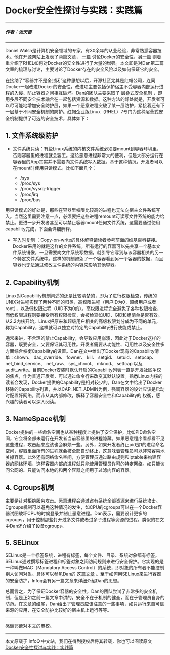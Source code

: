 # Docker安全性探讨与实践：实践篇

---

##### 作者：张天雷

---

Daniel Walsh是计算机安全领域的专家，有30余年的从业经验，非常熟悉容器技术。他在开源网站上发表了两篇文章， [一篇](http://opensource.com/business/14/7/docker-security-selinux) 讨论Docker的安全性，[另一篇](http://opensource.com/business/14/9/security-for-docker) 则着重介绍了RHEL如何对Docker的安全性进行了大量的增强。本文即是对Dan第二篇文章的梳理与讨论，主要讨论了Docker存在的安全风险以及如何保证它的安全。

在接纳了“容器并不是全封闭”这种思想以后，开源社区尤其是红帽公司，连同Docker一起改进Docker的安全性，改进项主要包括保护宿主不受容器内部运行进程的入侵、防止容器之间相互破坏。Dan的团队主要采取了 [层叠式安全机制](https://en.wikipedia.org/wiki/Layered_security) ，即用多层不同安全技术融合在一起包括资源和数据。这种方法的好处就是，开发者可以尽可能地增加安全防护层，如果一个恶意进程突破了某一层防护，紧接着还有下一层基于不同安全机制的防护。红帽企业版Linux（RHEL）7专门为这种层叠式安全机制提供了可选的安全技术，具体如下：

## 1. 文件系统级防护

- 文件系统只读：有些Linux系统的内核文件系统必须要mount到容器环境里，否则容器里的进程就会罢工。这给恶意进程非常大的便利，但是大部分运行在容器里的App其实并不需要向文件系统写入数据。基于这种情况，开发者可以在mount时使用只读模式。比如下面几个：

	- /sys
	- /proc/sys
	- /proc/sysrq-trigger
	- /proc/irq
	- /proc/bus

用只读模式的好处是，那些在容器里权限比较高的进程也无法向宿主文件系统写入。当然这里需要注意一点，必须要把这些进程remount可读写文件系统的能力给禁止。更进一步开发者甚至可以禁止容器mount任何文件系统，这需要通过使用capability完成，下面会详细解释。

- [写入时复制](http://zh.wikipedia.org/wiki/%E5%AF%AB%E5%85%A5%E6%99%82%E8%A4%87%E8%A3%BD) ：Copy-on-write的具体解释请读者参考前面的维基百科链接。Docker采用的就是这样的文件系统。所有运行的容器可以先共享一个基本文件系统镜像，一旦需要向文件系统写数据，就引导它写到与该容器相关的另一个特定文件系统中。这样的机制避免了一个容器看到另一个容器的数据，而且容器也无法通过修改文件系统的内容来影响其他容器。

## 2. Capability机制

Linux对Capability机制阐述的还是比较清楚的，即为了进行权限检查，传统的UNIX对进程实现了两种不同的归类，高权限进程（用户ID为0，超级用户或者root），以及低权限进程（UID不为0的）。高权限进程完全避免了各种权限检查，而低权限进程则要接受所有权限检查，会被检查如UID、GID和组清单是否有效。从2.2内核开始，Linux把原来和超级用户相关的高级权限划分成为不同的单元，称为Capability，这样就可以独立对特定的Capability进行使能或禁止。

通常来讲，不合理的禁止Capability，会导致应用崩溃，因此对于Docker这样的容器，既要安全，又要保证其可用性。开发者需要从功能性、可用性以及安全性多方面综合权衡Capability的设置。Dan在文中给出了Docker现有的Capability清单：chown、 dac_override、 fowner、 kill、 setgid、 setuid、 setpcap、 net_bind_service、 net_raw、 sys_chroot、 mknod、 setfcap 以及 audit_write。目前Docker安装时默认开启的Capability列表一直是开发社区争议的焦点，作为普通开发者，可以通过命令行来改变其默认设置。熟悉Linux内核的读者会发现，Docker提供的Capability是相对较少的。Dan在文中给出了Docker移除的Capability列表，并以CAP_NET_ADMIN为例，强调容器的设计应该是启动时配置好网络，而非从其内部修改，解释了容器安全性和Capability的 权衡，感兴趣的读者可以深入阅读。

## 3. NameSpace机制

Docker提供的一些命名空间也从某种程度上提供了安全保护，比如PID命名空间，它会将全部未运行在开发者当前容器里的进程隐藏。如果恶意程序看都看不见这些进程，攻击起来应该也会麻烦一些。另外，如果开发者终止pid是1的进程命名空间，容器里面所有的进程就会被全部自动终止，这意味着管理员可以非常容易地关掉容器。此外还有网络命名空间，方便管理员通过路由规则和iptable来构建容器的网络环境，这样容器内部的进程就只能使用管理员许可的特定网络。如只能访问公网的、只能访问本地的和两个容器之间用于过滤内容的容器。

## 4. Cgroups机制

主要是针对拒绝服务攻击。恶意进程会通过占有系统全部资源来进行系统攻击。Cgroups机制可以避免这种情况的发生，如CPU的cgroups可以在一个Docker容器试图破坏CPU的时候登录并制止恶意进程。Dan表示，需要设计更多的cgroups，用于控制那些打开过多文件或者过多子进程等资源的进程。类似的在文中Dan还介绍了设备cgroups。

## 5. SELinux

SELinux是一个标签系统，进程有标签，每个文件、目录、系统对象都有标签。SELinux通过撰写标签进程和标签对象之间访问规则来进行安全保护。它实现的是一种叫做MAC（Mandatory Access Control）的系统，即对象的所有者不能控制别人访问对象。具体可以参见Dan的 [这篇文章](http://opensource.com/business/13/11/selinux-policy-guide) 。至于如何用SELinux来进行容器的安全防护，Infoq会有另一篇文章来详细介绍Dan的思想。

总而言之，为了保证Docker容器的安全性，Dan的团队尝试了非常多的安全机制，但是正如之前一篇文章中讲的，安全不在于机制的健全，而在于管理员自身的防范。在文章的结尾，Dan给出了管理员应该注意的一些事项，如只运行来自可信来源的应用，在安全防护比较好的宿主机上运行等等。

---

感谢郭蕾对本文的审校。 

---

本文原载于 InfoQ 中文站，我们在得到授权后将其转载，你也可以阅读原文 [Docker安全性探讨与实践：实践篇](http://www.infoq.com/cn/news/2014/09/docker-safe)